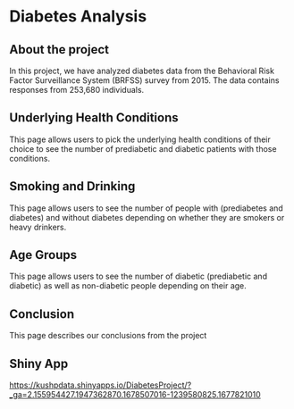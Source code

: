 # Diabetes Analysis 

## About the project

In this project, we have analyzed diabetes data from the Behavioral Risk Factor Surveillance System (BRFSS) survey from 2015. The data contains responses from 253,680 individuals. 

## Underlying Health Conditions

This page allows users to pick the underlying health conditions of their choice to see the number of prediabetic and diabetic patients with those conditions.

## Smoking and Drinking

This page allows users to see the number of people with (prediabetes and diabetes) and without diabetes depending on whether they are smokers or heavy drinkers. 

## Age Groups

This page allows users to see the number of diabetic (prediabetic and diabetic) as well as non-diabetic people depending on their age. 

## Conclusion

This page describes our conclusions from the project

## Shiny App
https://kushpdata.shinyapps.io/DiabetesProject/?_ga=2.155954427.1947362870.1678507016-1239580825.1677821010